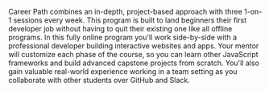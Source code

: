 Career Path combines an in-depth, project-based approach with three 1-on-1
sessions every week. This program is built to land beginners their first
developer job without having to quit their existing one like all offline
programs. In this fully online program you'll work side-by-side with a
professional developer building interactive websites and apps. Your mentor
will customize each phase of the course, so you can learn other JavaScript
frameworks and build advanced capstone projects from scratch. You'll also gain
valuable real-world experience working in a team setting as you collaborate
with other students over GitHub and Slack.

